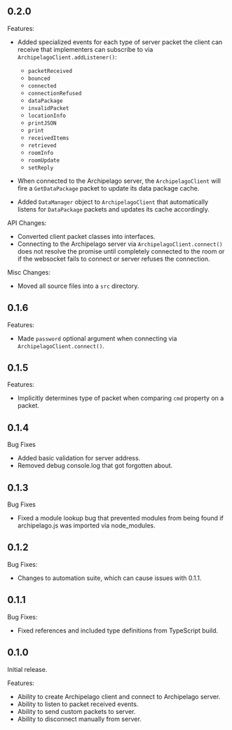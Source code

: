 ## 0.2.0

Features:

- Added specialized events for each type of server packet the client can receive that implementers can subscribe to via `ArchipelagoClient.addListener()`:
  - `packetReceived`
  - `bounced`
  - `connected`
  - `connectionRefused`
  - `dataPackage`
  - `invalidPacket`
  - `locationInfo`
  - `printJSON`
  - `print`
  - `receivedItems`
  - `retrieved`
  - `roomInfo`
  - `roomUpdate`
  - `setReply`

- When connected to the Archipelago server, the `ArchipelagoClient` will fire a `GetDataPackage` packet to update its data package cache.
- Added `DataManager` object to `ArchipelagoClient` that automatically listens for `DataPackage` packets and updates its cache accordingly.

API Changes:

- Converted client packet classes into interfaces.
- Connecting to the Archipelago server via `ArchipelagoClient.connect()` does not resolve the promise until completely connected to the room or if the websocket fails to connect or server refuses the connection.

Misc Changes:

- Moved all source files into a `src` directory.

## 0.1.6

Features:

- Made `password` optional argument when connecting via `ArchipelagoClient.connect()`.

## 0.1.5

Features:

- Implicitly determines type of packet when comparing `cmd` property on a packet.

## 0.1.4

Bug Fixes

- Added basic validation for server address.
- Removed debug console.log that got forgotten about.

## 0.1.3

Bug Fixes

- Fixed a module lookup bug that prevented modules from being found if archipelago.js was imported via node_modules.

## 0.1.2

Bug Fixes:

- Changes to automation suite, which can cause issues with 0.1.1.

## 0.1.1

Bug Fixes:

- Fixed references and included type definitions from TypeScript build.

## 0.1.0

Initial release.

Features:

- Ability to create Archipelago client and connect to Archipelago server.
- Ability to listen to packet received events.
- Ability to send custom packets to server.
- Ability to disconnect manually from server.
